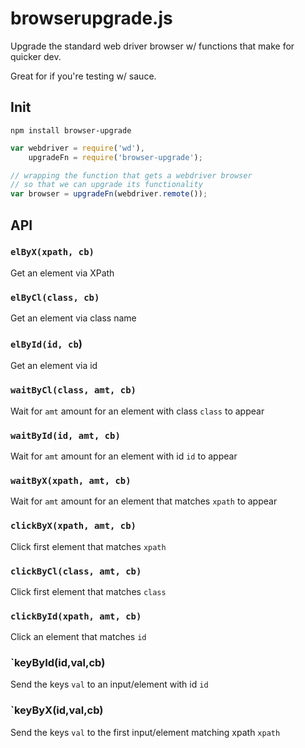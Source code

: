 browserupgrade.js
=====

Upgrade the standard web driver browser w/ functions that make for quicker dev.

Great for if you're testing w/ sauce.

## Init

`npm install browser-upgrade`

````js
var webdriver = require('wd'),
    upgradeFn = require('browser-upgrade');

// wrapping the function that gets a webdriver browser
// so that we can upgrade its functionality
var browser = upgradeFn(webdriver.remote());

````


## API

### `elByX(xpath, cb)`
Get an element via XPath

### `elByCl(class, cb)`
Get an element via class name

### `elById(id, cb`)
Get an element via id

### `waitByCl(class, amt, cb)`
Wait for `amt` amount for an element with class `class` to appear

### `waitById(id, amt, cb)`
Wait for `amt` amount for an element with id `id` to appear

### `waitByX(xpath, amt, cb)`
Wait for `amt` amount for an element that matches `xpath` to appear

### `clickByX(xpath, amt, cb)`
Click first element that matches `xpath`

### `clickByCl(class, amt, cb)`
Click first element that matches `class`

### `clickById(xpath, amt, cb)`
Click an element that matches `id`

### `keyById(id,val,cb)
Send the keys `val` to an input/element with id `id`

### `keyByX(id,val,cb)
Send the keys `val` to the first input/element matching xpath `xpath`
